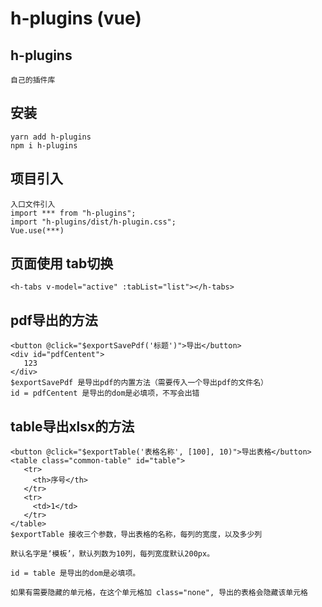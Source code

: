 # h-plugins (vue)

## h-plugins
```
自己的插件库
```

## 安装
```
yarn add h-plugins
npm i h-plugins
```
## 项目引入
```
入口文件引入
import *** from "h-plugins";
import "h-plugins/dist/h-plugin.css";
Vue.use(***)
```
## 页面使用 tab切换
```
<h-tabs v-model="active" :tabList="list"></h-tabs>
```
## pdf导出的方法
```
<button @click="$exportSavePdf('标题')">导出</button>
<div id="pdfCentent">
   123
</div>
$exportSavePdf 是导出pdf的内置方法（需要传入一个导出pdf的文件名）
id = pdfCentent 是导出的dom是必填项，不写会出错
```
## table导出xlsx的方法
```
<button @click="$exportTable('表格名称', [100], 10)">导出表格</button>
<table class="common-table" id="table">
   <tr>
     <th>序号</th>
   </tr>
   <tr>
     <td>1</td>
   </tr>
</table>
$exportTable 接收三个参数，导出表格的名称，每列的宽度，以及多少列

默认名字是‘模板’，默认列数为10列，每列宽度默认200px。

id = table 是导出的dom是必填项。

如果有需要隐藏的单元格，在这个单元格加 class="none", 导出的表格会隐藏该单元格
```
